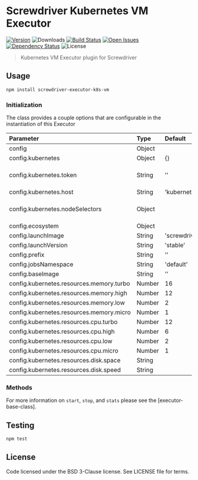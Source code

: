 # Screwdriver Kubernetes VM Executor
[![Version][npm-image]][npm-url] ![Downloads][downloads-image] [![Build Status][status-image]][status-url] [![Open Issues][issues-image]][issues-url] [![Dependency Status][daviddm-image]][daviddm-url] ![License][license-image]

> Kubernetes VM Executor plugin for Screwdriver

## Usage

```bash
npm install screwdriver-executor-k8s-vm
```

### Initialization
The class provides a couple options that are configurable in the instantiation of this Executor

| Parameter        | Type  | Default    | Description |
| :-------------   | :---- | :----------| :-----------|
| config        | Object | | Configuration Object |
| config.kubernetes | Object | {} | Kubernetes configuration Object |
| config.kubernetes.token | String | '' | The JWT token used for authenticating to the Kubernetes cluster. (If not passed in, we will read from `/var/run/secrets/kubernetes.io/serviceaccount/token`.) |
| config.kubernetes.host | String | 'kubernetes.defaults' | The hostname for the Kubernetes cluster (kubernetes) |
| config.kubernetes.nodeSelectors| Object | | Object representing node label-value pairs https://kubernetes.io/docs/concepts/configuration/assign-pod-node/#step-one-attach-label-to-the-node|
| config.ecosystem | Object | | Screwdriver Ecosystem (ui, api, store, pushgateway, etc.) |
| config.launchImage | String | 'screwdrivercd/launcher' | Launcher image to use |
| config.launchVersion | String | 'stable' | Launcher container version to use (stable) |
| config.prefix | String | '' |Prefix to container names ("") |
| config.jobsNamespace | String | 'default' | Kubernetes namespace where builds are running on |
| config.baseImage | String | '' | Base image used to start the VM |
| config.kubernetes.resources.memory.turbo | Number | 16 | Value for TURBO memory (in GB) |
| config.kubernetes.resources.memory.high | Number | 12 | Value for HIGH memory (in GB) |
| config.kubernetes.resources.memory.low | Number | 2 | Value for LOW memory (in GB) |
| config.kubernetes.resources.memory.micro | Number | 1 | Value for MICRO memory (in GB) |
| config.kubernetes.resources.cpu.turbo | Number | 12 | Value for TURBO CPU (in cores) |
| config.kubernetes.resources.cpu.high | Number | 6 | Value for HIGH CPU (in cores) |
| config.kubernetes.resources.cpu.low | Number | 2 | Value for LOW CPU (in cores) |
| config.kubernetes.resources.cpu.micro | Number | 1 | Value for MICRO CPU (in cores) |
| config.kubernetes.resources.disk.space | String | | Value for disk space label (e.g.: screwdriver.cd/disk) |
| config.kubernetes.resources.disk.speed | String | | Value for disk speed label (e.g.: screwdriver.cd/diskSpeed) |

### Methods

For more information on `start`, `stop`, and `stats` please see the [executor-base-class].

## Testing

```bash
npm test
```

## License

Code licensed under the BSD 3-Clause license. See LICENSE file for terms.

[npm-image]: https://img.shields.io/npm/v/screwdriver-executor-k8s-vm.svg
[npm-url]: https://npmjs.org/package/screwdriver-executor-k8s-vm
[downloads-image]: https://img.shields.io/npm/dt/screwdriver-executor-k8s-vm.svg
[license-image]: https://img.shields.io/npm/l/screwdriver-executor-k8s-vm.svg
[issues-image]: https://img.shields.io/github/issues/screwdriver-cd/executor-k8s-vm.svg
[issues-url]: https://github.com/screwdriver-cd/executor-k8s-vm/issues
[status-image]: https://cd.screwdriver.cd/pipelines/235/badge
[status-url]: https://cd.screwdriver.cd/pipelines/235
[daviddm-image]: https://david-dm.org/screwdriver-cd/executor-k8s-vm.svg?theme=shields.io
[daviddm-url]: https://david-dm.org/screwdriver-cd/executor-k8s-vm
